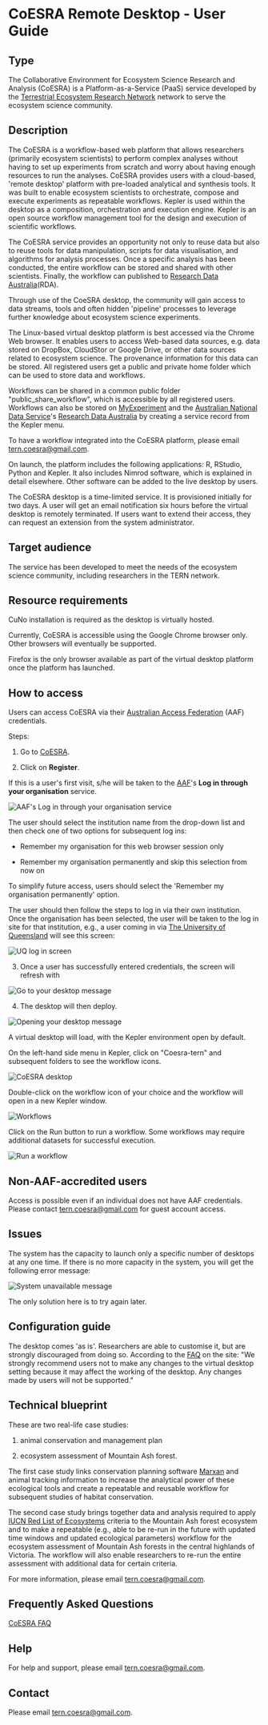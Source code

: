 # CoESRA Remote Desktop - User Guide

## Type

The Collaborative Environment for Ecosystem Science Research and Analysis
(CoESRA) is a Platform-as-a-Service (PaaS) service developed by the
[Terrestrial Ecosystem Research Network](http://tern.org.au/)
network to serve the ecosystem science community.

## Description

The CoESRA is a workflow-based web platform that allows researchers
(primarily ecosystem scientists) to perform complex analyses without
having to set up experiments from scratch and worry about having enough
resources to run the analyses. CoESRA provides users with a cloud-based,
'remote desktop' platform with pre-loaded analytical and synthesis tools.
It was built to enable ecosystem scientists to orchestrate, compose and
execute experiments as repeatable workflows. Kepler is used within the
desktop as a composition, orchestration and execution engine. Kepler is
an open source workflow management tool for the design and execution of
scientific workflows.

The CoESRA service provides an opportunity not only to reuse data but
also to reuse tools for data manipulation, scripts for data visualisation,
and algorithms for analysis processes. Once a specific analysis has been
conducted, the entire workflow can be stored and shared with other scientists.
Finally, the workflow can published to
[Research Data Australia](https://researchdata.ands.org.au/)(RDA).

Through use of the CoeSRA desktop, the community will gain access
to data streams, tools and often hidden
'pipeline' processes to leverage further knowledge about ecosystem
science experiments.

The Linux-based virtual desktop platform is best accessed via the Chrome
Web browser. It enables users to access Web-based data sources, e.g. data
stored on DropBox, CloudStor or Google Drive, or other data sources related
to ecosystem science. The provenance information for this data can be stored.
All registered users get a public and private home folder which can be used
to store data and workflows.

Workflows can be shared in a common public folder "public_share_workflow",
which is accessible by all registered users. Workflows can also be stored
on [MyExperiment](http://www.myexperiment.org/home) and the
[Australian National Data Service](http://ands.org.au/)'s
[Research Data Australia](https://researchdata.ands.org.au/) by creating
a service record from the Kepler menu.

To have a workflow integrated into the CoESRA platform, please email
[tern.coesra@gmail.com](mailto:tern.coesra@gmail.com).

On launch, the platform includes the following applications: R, RStudio,
Python and Kepler. It also includes Nimrod software, which is explained
in detail elsewhere. Other software can be added to the live desktop by users.

The CoESRA desktop is a time-limited service. It is provisioned initially
for two days. A user will get an email notification six hours before the
virtual desktop is remotely terminated. If users want to extend their access,
they can request an extension from the system administrator.

## Target audience

The service has been developed to meet the needs of the ecosystem science
community, including researchers in the TERN network.

## Resource requirements

CuNo installation is required as the desktop is virtually hosted.

Currently, CoESRA is accessible using the Google Chrome browser only. Other
browsers will eventually be supported.

Firefox is the only browser available as part of the virtual desktop platform
once the platform has launched.

## How to access

Users can access CoESRA via their
[Australian Access Federation](http://aaf.edu.au/) (AAF) credentials.

Steps:

1) Go to [CoESRA](https://www.coesra.org.au/).

2) Click on **Register**.

If this is a user's first visit, s/he will be taken to the
[AAF](http://aaf.edu.au/)'s **Log in through your organisation** service.

![AAF's Log in through your organisation service](images/coesra2.png)

The user should select the institution name from the drop-down list and
then check one of two options for subsequent log ins:

- Remember my organisation for this web browser session only

- Remember my organisation permanently and skip this selection from now on

To simplify future access, users should select the 'Remember my organisation
permanently' option.

The user should then follow the steps to log in via their own institution.
Once the organisation has been selected, the user will be taken to the log
in site for that institution, e.g., a user coming in via
[The University of Queensland](http://www.uq.edu.au/) will see this screen:

![UQ log in screen](images/coesra1.png)

3) Once a user has successfully entered credentials, the screen will
refresh with

![Go to your desktop message](images/coesra3.png)

4) The desktop will then deploy.

![Opening your desktop message](images/coesra4.png)

A virtual desktop will load, with the Kepler environment open by default.

On the left-hand side menu in Kepler, click on "Coesra-tern" and subsequent
folders to see the workflow icons.

![CoESRA desktop](images/coesra5.png)

Double-click on the workflow icon of your choice and the workflow will
open in a new Kepler window.

![Workflows](images/coesra6.png)

Click on the Run button to run a workflow. Some workflows may require
additional datasets for successful execution.

![Run a workflow](images/coesra7.png)

## Non-AAF-accredited users

Access is possible even if an individual does not have AAF credentials.
Please contact [tern.coesra@gmail.com](mailto:tern.coesra@gmail.com) for
guest account access.

## Issues

The system has the capacity to launch only a specific number of desktops at
any one time. If there is no more capacity in the system, you will get the
following error message:

![System unavailable message](images/coesra8.png)

The only solution here is to try again later.

## Configuration guide

The desktop comes 'as is'. Researchers are able to customise it, but are
strongly discouraged from doing so. According to the
[FAQ](https://www.coesra.org.au/#/faq) on the site: "We strongly recommend
users not to make any changes to the virtual desktop setting because it may
affect the working of the desktop. Any changes made by users will not be
supported."

## Technical blueprint

These are two real-life case studies:

1. animal conservation and management plan

1. ecosystem assessment of Mountain Ash forest.

The first case study links conservation planning software
[Marxan](http://marxan.net) and animal tracking information to increase the
analytical power of these ecological tools and create a repeatable and
reusable workflow for subsequent studies of habitat conservation.

The second case study brings together data and analysis required to apply
[IUCN Red List of Ecosystems](http://www.iucnredlistofecosystems.org/)
criteria to the Mountain Ash forest ecosystem and to make a repeatable
(e.g., able to be re-run in the future with updated time windows and
updated ecological parameters) workflow for the ecosystem assessment
of Mountain Ash forests in the central highlands of Victoria. The workflow
will also enable researchers to re-run the entire assessment with
additional data for certain criteria.

For more information, please email
[tern.coesra@gmail.com](mailto:tern.coesra@gmail.com).

## Frequently Asked Questions

[CoESRA FAQ](https://www.coesra.org.au/#/faq)

## Help

For help and support, please email
[tern.coesra@gmail.com](mailto:tern.coesra@gmail.com).

## Contact

Please email [tern.coesra@gmail.com](mailto:tern.coesra@gmail.com).








